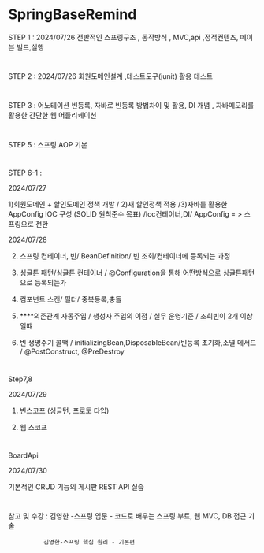 # SpringBaseRemind

STEP 1 : 2024/07/26 전반적인 스프링구조 , 동작방식 , MVC,api ,정적컨텐츠, 메이븐 빌드,실행
#
STEP 2 : 2024/07/26 회원도메인설계 ,테스트도구(junit) 활용 테스트
#
STEP 3 : 어노테이션 빈등록, 자바로 빈등록 방법차이 및 활용, DI 개념 , 자바메모리를 활용한 간단한 웹 어플리케이션

#
STEP 5 : 스프링 AOP 기본

#
STEP 6-1  :



2024/07/27



1)회원도메인 + 할인도메인 정책 개발 / 2)새 할인정책 적용 /3)자바를 활용한 AppConfig  IOC 구성 (SOLID 원칙준수 목표) /Ioc컨테이너,DI/ AppConfig = > 스프링으로 전환



2024/07/28


2) 스프링 컨테이너, 빈/ BeanDefinition/ 빈 조회/컨테이너에 등록되는 과정 


3) 싱글톤 패턴/싱글톤 컨테이너 / @Configuration을 통해 어떤방식으로 싱글톤패턴으로 등록되는가


4) 컴포넌트 스캔/ 필터/ 중복등록,충돌


5) ****의존관계 자동주입 / 생성자 주입의 이점 / 실무 운영기준 / 조회빈이 2개 이상일떄


6) 빈 생명주기 콜백 / initializingBean,DisposableBean/빈등록  초기화,소멸 메서드 / @PostConstruct, @PreDestroy


#
Step7,8



2024/07/29



1)  빈스코프 (싱글턴, 프로토 타입)

 
2) 웹 스코프


#
 BoardApi 



 2024/07/30


 기본적인 CRUD 기능의 게시판  REST API 실습










#
참고 및 수강 : 김영한 -스프링 입문 - 코드로 배우는 스프링 부트, 웹 MVC, DB 접근 기술


              김영한-스프링 핵심 원리 - 기본편

   
